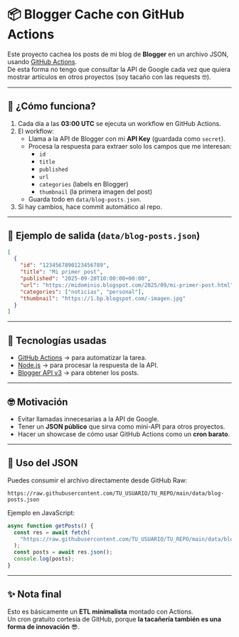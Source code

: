# 📦 Blogger Cache con GitHub Actions

Este proyecto cachea los posts de mi blog de **Blogger** en un archivo JSON, usando [GitHub Actions](https://docs.github.com/en/actions).  
De esta forma no tengo que consultar la API de Google cada vez que quiera mostrar artículos en otros proyectos (soy tacaño con las requests 🤓).

---

## 🚀 ¿Cómo funciona?

1. Cada día a las **03:00 UTC** se ejecuta un workflow en GitHub Actions.
2. El workflow:
   - Llama a la API de Blogger con mi **API Key** (guardada como `secret`).
   - Procesa la respuesta para extraer solo los campos que me interesan:
     - `id`
     - `title`
     - `published`
     - `url`
     - `categories` (labels en Blogger)
     - `thumbnail` (la primera imagen del post)
   - Guarda todo en `data/blog-posts.json`.
3. Si hay cambios, hace commit automático al repo.

---

## 📂 Ejemplo de salida (`data/blog-posts.json`)

```json
[
  {
    "id": "1234567890123456789",
    "title": "Mi primer post",
    "published": "2025-09-20T10:00:00+00:00",
    "url": "https://midominio.blogspot.com/2025/09/mi-primer-post.html",
    "categories": ["noticias", "personal"],
    "thumbnail": "https://1.bp.blogspot.com/-imagen.jpg"
  }
]
```

---

## 🔧 Tecnologías usadas

- [GitHub Actions](https://docs.github.com/en/actions) → para automatizar la tarea.
- [Node.js](https://nodejs.org/) → para procesar la respuesta de la API.
- [Blogger API v3](https://developers.google.com/blogger) → para obtener los posts.

---

## 🤓 Motivación

- Evitar llamadas innecesarias a la API de Google.  
- Tener un **JSON público** que sirva como mini-API para otros proyectos.  
- Hacer un showcase de cómo usar GitHub Actions como un **cron barato**.

---

## 📡 Uso del JSON

Puedes consumir el archivo directamente desde GitHub Raw:

```
https://raw.githubusercontent.com/TU_USUARIO/TU_REPO/main/data/blog-posts.json
```

Ejemplo en JavaScript:

```js
async function getPosts() {
  const res = await fetch(
    "https://raw.githubusercontent.com/TU_USUARIO/TU_REPO/main/data/blog-posts.json"
  );
  const posts = await res.json();
  console.log(posts);
}
```

---

## ✨ Nota final

Esto es básicamente un **ETL minimalista** montado con Actions.  
Un cron gratuito cortesía de GitHub, porque **la tacañería también es una forma de innovación** 😎.
